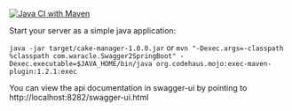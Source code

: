 [![Java CI with Maven](https://github.com/ivgraai/waracle-java-developer/actions/workflows/maven.yml/badge.svg)](https://github.com/ivgraai/waracle-java-developer/actions/workflows/maven.yml)

Start your server as a simple java application:

`java -jar target/cake-manager-1.0.0.jar` or `mvn "-Dexec.args=-classpath %classpath com.waracle.Swagger2SpringBoot" -Dexec.executable=$JAVA_HOME/bin/java org.codehaus.mojo:exec-maven-plugin:1.2.1:exec`

You can view the api documentation in swagger-ui by pointing to
http://localhost:8282/swagger-ui.html
